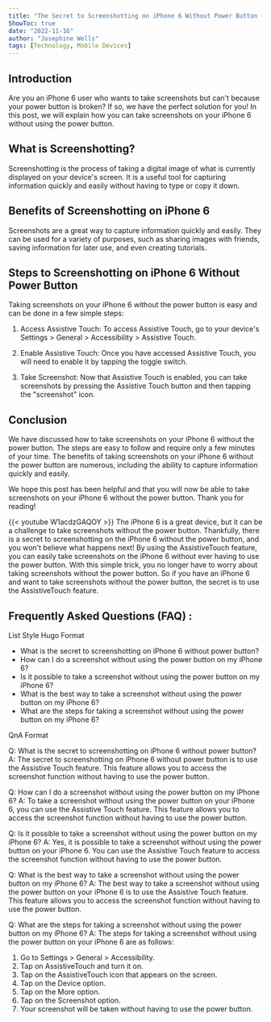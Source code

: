```yaml
---
title: "The Secret to Screenshotting on iPhone 6 Without Power Button - You Won't Believe What Happens Next!"
ShowToc: true 
date: "2022-11-16"
author: "Josephine Wells" 
tags: [Technology, Mobile Devices]
---
```

## Introduction

Are you an iPhone 6 user who wants to take screenshots but can't because your power button is broken? If so, we have the perfect solution for you! In this post, we will explain how you can take screenshots on your iPhone 6 without using the power button.

## What is Screenshotting?

Screenshotting is the process of taking a digital image of what is currently displayed on your device's screen. It is a useful tool for capturing information quickly and easily without having to type or copy it down.

## Benefits of Screenshotting on iPhone 6

Screenshots are a great way to capture information quickly and easily. They can be used for a variety of purposes, such as sharing images with friends, saving information for later use, and even creating tutorials.

## Steps to Screenshotting on iPhone 6 Without Power Button

Taking screenshots on your iPhone 6 without the power button is easy and can be done in a few simple steps:

1. Access Assistive Touch: To access Assistive Touch, go to your device's Settings > General > Accessibility > Assistive Touch.

2. Enable Assistive Touch: Once you have accessed Assistive Touch, you will need to enable it by tapping the toggle switch.

3. Take Screenshot: Now that Assistive Touch is enabled, you can take screenshots by pressing the Assistive Touch button and then tapping the "screenshot" icon.

## Conclusion

We have discussed how to take screenshots on your iPhone 6 without the power button. The steps are easy to follow and require only a few minutes of your time. The benefits of taking screenshots on your iPhone 6 without the power button are numerous, including the ability to capture information quickly and easily.

We hope this post has been helpful and that you will now be able to take screenshots on your iPhone 6 without the power button. Thank you for reading!

{{< youtube W1acdzGAQOY >}} 
The iPhone 6 is a great device, but it can be a challenge to take screenshots without the power button. Thankfully, there is a secret to screenshotting on the iPhone 6 without the power button, and you won't believe what happens next! By using the AssistiveTouch feature, you can easily take screenshots on the iPhone 6 without ever having to use the power button. With this simple trick, you no longer have to worry about taking screenshots without the power button. So if you have an iPhone 6 and want to take screenshots without the power button, the secret is to use the AssistiveTouch feature.

## Frequently Asked Questions (FAQ) :
List Style Hugo Format

- What is the secret to screenshotting on iPhone 6 without power button?
- How can I do a screenshot without using the power button on my iPhone 6?
- Is it possible to take a screenshot without using the power button on my iPhone 6?
- What is the best way to take a screenshot without using the power button on my iPhone 6?
- What are the steps for taking a screenshot without using the power button on my iPhone 6?

QnA Format

Q: What is the secret to screenshotting on iPhone 6 without power button?
A: The secret to screenshotting on iPhone 6 without power button is to use the Assistive Touch feature. This feature allows you to access the screenshot function without having to use the power button.

Q: How can I do a screenshot without using the power button on my iPhone 6?
A: To take a screenshot without using the power button on your iPhone 6, you can use the Assistive Touch feature. This feature allows you to access the screenshot function without having to use the power button.

Q: Is it possible to take a screenshot without using the power button on my iPhone 6?
A: Yes, it is possible to take a screenshot without using the power button on your iPhone 6. You can use the Assistive Touch feature to access the screenshot function without having to use the power button.

Q: What is the best way to take a screenshot without using the power button on my iPhone 6?
A: The best way to take a screenshot without using the power button on your iPhone 6 is to use the Assistive Touch feature. This feature allows you to access the screenshot function without having to use the power button.

Q: What are the steps for taking a screenshot without using the power button on my iPhone 6?
A: The steps for taking a screenshot without using the power button on your iPhone 6 are as follows:
1. Go to Settings > General > Accessibility.
2. Tap on AssistiveTouch and turn it on.
3. Tap on the AssistiveTouch icon that appears on the screen.
4. Tap on the Device option.
5. Tap on the More option.
6. Tap on the Screenshot option.
7. Your screenshot will be taken without having to use the power button.


